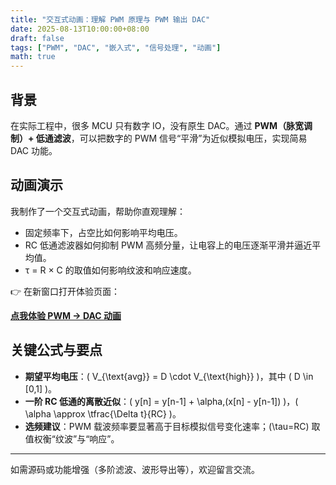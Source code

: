 ```yaml
---
title: "交互式动画：理解 PWM 原理与 PWM 输出 DAC"
date: 2025-08-13T10:00:00+08:00
draft: false
tags: ["PWM", "DAC", "嵌入式", "信号处理", "动画"]
math: true
---
```


## 背景

在实际工程中，很多 MCU 只有数字 IO，没有原生 DAC。通过 **PWM（脉宽调制）+ 低通滤波**，可以把数字的 PWM 信号“平滑”为近似模拟电压，实现简易 DAC 功能。

## 动画演示

我制作了一个交互式动画，帮助你直观理解：

- 固定频率下，占空比如何影响平均电压。
- RC 低通滤波器如何抑制 PWM 高频分量，让电容上的电压逐渐平滑并逼近平均值。
- τ = R × C 的取值如何影响纹波和响应速度。

👉 在新窗口打开体验页面：

**[点我体验 PWM → DAC 动画](/pwm.html)**

## 关键公式与要点

- **期望平均电压**：\( V_{\text{avg}} = D \cdot V_{\text{high}} \)，其中 \( D \in [0,1] \)。
- **一阶 RC 低通的离散近似**：\( y[n] = y[n-1] + \alpha\,(x[n] - y[n-1]) \)，\( \alpha \approx \tfrac{\Delta t}{RC} \)。
- **选频建议**：PWM 载波频率要显著高于目标模拟信号变化速率；\(\tau=RC\) 取值权衡“纹波”与“响应”。

---

如需源码或功能增强（多阶滤波、波形导出等），欢迎留言交流。


